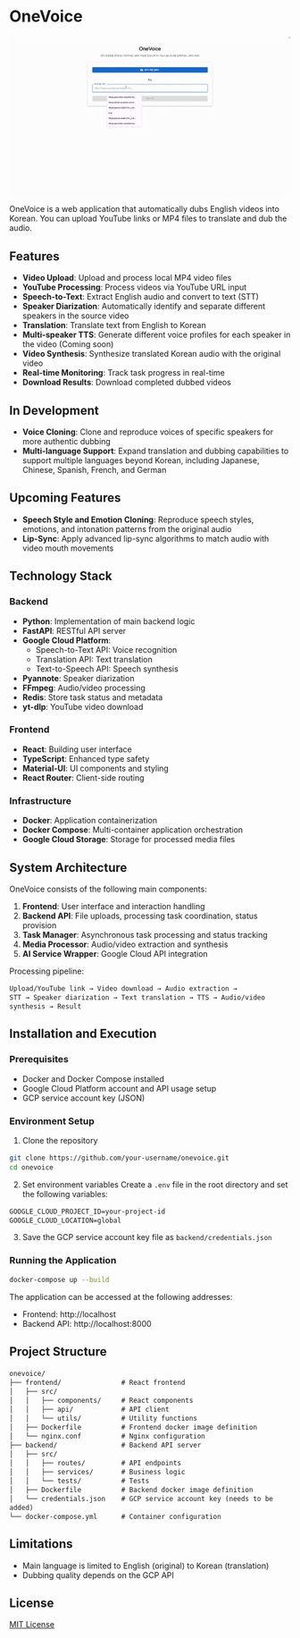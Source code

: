 # OneVoice

![OneVoice Demo](./home.gif)

OneVoice is a web application that automatically dubs English videos into Korean. You can upload YouTube links or MP4 files to translate and dub the audio.

## Features

- **Video Upload**: Upload and process local MP4 video files
- **YouTube Processing**: Process videos via YouTube URL input
- **Speech-to-Text**: Extract English audio and convert to text (STT)
- **Speaker Diarization**: Automatically identify and separate different speakers in the source video
- **Translation**: Translate text from English to Korean
- **Multi-speaker TTS**: Generate different voice profiles for each speaker in the video (Coming soon)
- **Video Synthesis**: Synthesize translated Korean audio with the original video
- **Real-time Monitoring**: Track task progress in real-time
- **Download Results**: Download completed dubbed videos

## In Development

- **Voice Cloning**: Clone and reproduce voices of specific speakers for more authentic dubbing
- **Multi-language Support**: Expand translation and dubbing capabilities to support multiple languages beyond Korean, including Japanese, Chinese, Spanish, French, and German

## Upcoming Features

- **Speech Style and Emotion Cloning**: Reproduce speech styles, emotions, and intonation patterns from the original audio
- **Lip-Sync**: Apply advanced lip-sync algorithms to match audio with video mouth movements

## Technology Stack

### Backend
- **Python**: Implementation of main backend logic
- **FastAPI**: RESTful API server
- **Google Cloud Platform**:
  - Speech-to-Text API: Voice recognition
  - Translation API: Text translation
  - Text-to-Speech API: Speech synthesis
- **Pyannote**: Speaker diarization
- **FFmpeg**: Audio/video processing
- **Redis**: Store task status and metadata
- **yt-dlp**: YouTube video download

### Frontend
- **React**: Building user interface
- **TypeScript**: Enhanced type safety
- **Material-UI**: UI components and styling
- **React Router**: Client-side routing

### Infrastructure
- **Docker**: Application containerization
- **Docker Compose**: Multi-container application orchestration
- **Google Cloud Storage**: Storage for processed media files

## System Architecture

OneVoice consists of the following main components:

1. **Frontend**: User interface and interaction handling
2. **Backend API**: File uploads, processing task coordination, status provision
3. **Task Manager**: Asynchronous task processing and status tracking
4. **Media Processor**: Audio/video extraction and synthesis
5. **AI Service Wrapper**: Google Cloud API integration

Processing pipeline:
```
Upload/YouTube link → Video download → Audio extraction → 
STT → Speaker diarization → Text translation → TTS → Audio/video synthesis → Result
```

## Installation and Execution

### Prerequisites
- Docker and Docker Compose installed
- Google Cloud Platform account and API usage setup
- GCP service account key (JSON)

### Environment Setup
1. Clone the repository
```bash
git clone https://github.com/your-username/onevoice.git
cd onevoice
```

2. Set environment variables
Create a `.env` file in the root directory and set the following variables:
```
GOOGLE_CLOUD_PROJECT_ID=your-project-id
GOOGLE_CLOUD_LOCATION=global
```

3. Save the GCP service account key file as `backend/credentials.json`

### Running the Application
```bash
docker-compose up --build
```

The application can be accessed at the following addresses:
- Frontend: http://localhost
- Backend API: http://localhost:8000

## Project Structure

```
onevoice/
├── frontend/               # React frontend
│   ├── src/
│   │   ├── components/     # React components
│   │   ├── api/            # API client
│   │   └── utils/          # Utility functions
│   ├── Dockerfile          # Frontend docker image definition
│   └── nginx.conf          # Nginx configuration
├── backend/                # Backend API server
│   ├── src/
│   │   ├── routes/         # API endpoints
│   │   ├── services/       # Business logic
│   │   └── tests/          # Tests
│   ├── Dockerfile          # Backend docker image definition
│   └── credentials.json    # GCP service account key (needs to be added)
└── docker-compose.yml      # Container configuration
```

## Limitations

- Main language is limited to English (original) to Korean (translation)
- Dubbing quality depends on the GCP API

## License

[MIT License](LICENSE) 